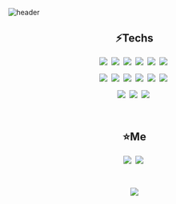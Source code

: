 ![header](https://capsule-render.vercel.app/api?type=soft&color=auto&height=150&section=header&text=HeonjinKwon&fontSize=50&animation=twinkling)

<h2 align="center"> ⚡Techs </h2>

<p align="center">
  <p align="center">
    <img src="https://img.shields.io/badge/C-A8B9CC?style=flat-square&logo=C&logoColor=white"/></a>&nbsp 
    <img src="https://img.shields.io/badge/Java-007396?style=flat-square&logo=Java&logoColor=white"/></a>&nbsp  
    <img src="https://img.shields.io/badge/Kotlin-0095D5?style=flat-square&logo=Kotlin&logoColor=white"/></a>&nbsp
    <img src="https://img.shields.io/badge/Android-3DDC84?style=flat-square&logo=Android&logoColor=white"/></a>&nbsp
    <img src="https://img.shields.io/badge/Flutter-02569B?style=flat-square&logo=Flutter&logoColor=white"/></a>&nbsp
    <img src="https://img.shields.io/badge/Python-3766AB?style=flat-square&logo=Python&logoColor=white"/></a>&nbsp </h2>
  </p>
  <p align="center">
    <img src="https://img.shields.io/badge/Visual Studio-5C2D91?style=flat-square&logo=visualstudio&logoColor=white"/></a>&nbsp
    <img src="https://img.shields.io/badge/Visual Studio Code-007ACC?style=flat-square&logo=visualstudiocode&logoColor=white"/></a>&nbsp
    <img src="https://img.shields.io/badge/IntelliJ IDEA-000000?style=flat-square&logo=intellijidea&logoColor=white"/></a>&nbsp
    <img src="https://img.shields.io/badge/PyCharm-000000?style=flat-square&logo=pycharm&logoColor=white"/></a>&nbsp
    <img src="https://img.shields.io/badge/Android Studio-3DDC84?style=flat-square&logo=AndroidStudio&logoColor=white"/></a>&nbsp
    <img src="https://img.shields.io/badge/Firebase-FFCA28?style=flat-square&logo=firebase&logoColor=white"/></a>&nbsp
  </p>
  <p align="center">
    <img src="https://img.shields.io/badge/Git-F05032?style=flat-square&logo=git&logoColor=white"/></a>&nbsp
    <img src="https://img.shields.io/badge/GitHub-181717?style=flat-square&logo=github&logoColor=white"/></a>&nbsp
    <img src="https://img.shields.io/badge/GitLab-FCA121?style=flat-square&logo=gitlab&logoColor=white"/></a>&nbsp
  </p>
</p>

<br>

<h2 align="center"> ⭐Me </h2>

  <p align="center">
    <a href="https://evan96.tistory.com"><img src="https://img.shields.io/badge/Tistory Blog-000000?style=flatsquare&logo=AngelList&logoColor=white&link=https://velog.io/@woo0_hooo"/></a>&nbsp
    <a href="https://www.instagram.com/heon.genius/"><img src="https://img.shields.io/badge/Instagram-E4405F?style=flat-square&logo=Instagram&logoColor=white&link=https://www.instagram.com/woo0_hooo/"/></a>&nbsp
   </p>
</h3>
<br>

<p align="center">
  <a href="https://hits.seeyoufarm.com"><img src="https://hits.seeyoufarm.com/api/count/incr/badge.svg?url=https%3A%2F%2Fgithub.com%2FEVAN96KWON&count_bg=%23ED6DA3&title_bg=%2386757E&icon=github.svg&icon_color=%23E1DEDE&title=hits&edge_flat=false"/></a>
</p>
